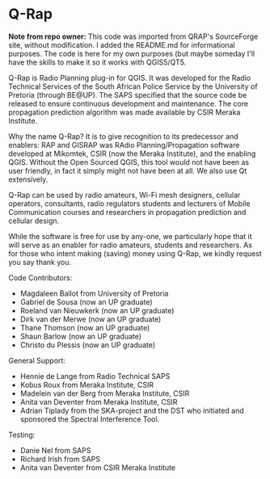 # Q-Rap

**Note from repo owner:**
This code was imported from QRAP's SourceForge site, without modification. I added the README.md for informational purposes. The code is here for my own purposes (but maybe someday I'll have the skills to make it so it works with QGIS5/QT5.

Q-Rap is Radio Planning plug-in for QGIS. It was developed for the Radio Technical Services of the South African Police Service by the University of Pretoria (through BE@UP). The SAPS specified that the source code be released to ensure continuous development and maintenance. The core propagation prediction algorithm was made available by CSIR Meraka Institute.

Why the name Q-Rap? It is to give recognition to its predecessor and enablers: RAP and GISRAP was RAdio Planning/Propagation software developed at Mikomtek, CSIR (now the Meraka Institute), and the enabling QGIS. Without the Open Sourced QGIS, this tool would not have been as user friendly, in fact it simply might not have been at all. We also use Qt extensively.

Q-Rap can be used by radio amateurs, Wi-Fi mesh designers, cellular operators, consultants, radio regulators students and lecturers of Mobile Communication courses and researchers in propagation prediction and cellular design.

While the software is free for use by any-one, we particularly hope that it will serve as an enabler for radio amateurs, students and researchers. As for those who intent making (saving) money using Q-Rap, we kindly request you say thank you.


Code Contributors:

* Magdaleen Ballot from University of Pretoria
* Gabriel de Sousa (now an UP graduate)
* Roeland van Nieuwkerk (now an UP graduate)
* Dirk van der Merwe (now an UP graduate)
* Thane Thomson (now an UP graduate)
* Shaun Barlow (now an UP graduate)
* Christo du Plessis (now an UP graduate)

General Support:

* Hennie de Lange from Radio Technical SAPS
* Kobus Roux from Meraka Institute, CSIR
* Madelein van der Berg from Meraka Institute, CSIR
* Anita van Deventer from Meraka Institute, CSIR
* Adrian Tiplady from the SKA-project and the DST who initiated and sponsored the Spectral Interference Tool.

Testing:

* Danie Nel from SAPS
* Richard Irish from SAPS
* Anita van Deventer from CSIR Meraka Institute
